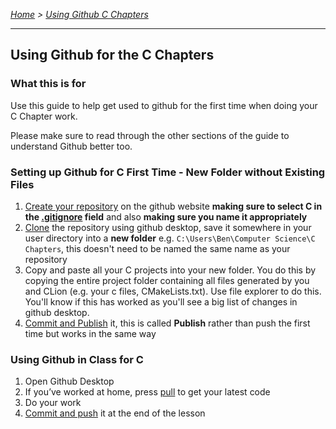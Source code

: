 *[Home](https://github.com/BHASVIC-CompSci/.github/blob/main/profile/README.md) > [Using Github C Chapters](./usingGithubCChapters.md)*

---

## Using Github for the C Chapters

### What this is for
Use this guide to help get used to github for the first time when doing your C Chapter work.

Please make sure to read through the other sections of the guide to understand Github better too.


### Setting up Github for C First Time - New Folder without Existing Files
1. [Create your repository](makingRepo.md) on the github website **making sure to select C in the [.gitignore](gitignore.md) field** and also **making sure you name it appropriately**
1. [Clone](cloning.md) the repository using github desktop, save it somewhere in your user directory into a **new folder** e.g. `C:\Users\Ben\Computer Science\C Chapters`, this doesn't need to be named the same name as your repository
1. Copy and paste all your C projects into your new folder. You do this by copying the entire project folder containing all files generated by you and CLion (e.g. your c files, CMakeLists.txt). Use file explorer to do this. You'll know if this has worked as you'll see a big list of changes in github desktop.
1. [Commit and Publish](pushing.md) it, this is called **Publish** rather than push the first time but works in the same way


### Using Github in Class for C
1. Open Github Desktop
1. If you’ve worked at home, press [pull](pulling.md) to get your latest code
1. Do your work
1. [Commit and push](pushing.md) it at the end of the lesson